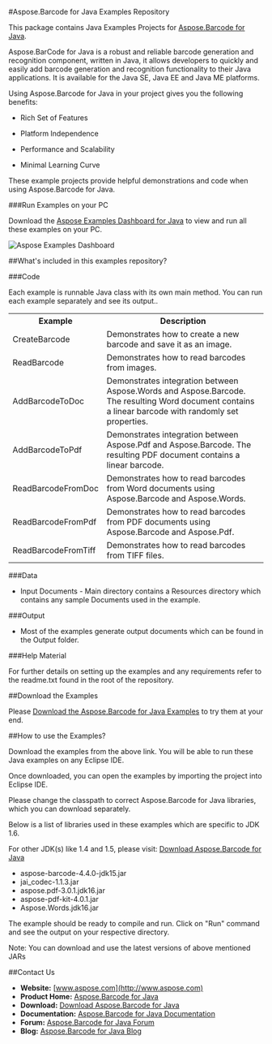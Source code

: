 #Aspose.Barcode for Java Examples Repository

This package contains Java Examples Projects for [Aspose.Barcode for Java](http://www.aspose.com/categories/java-components/aspose.barcode-for-java/default.aspx).

Aspose.BarCode for Java is a robust and reliable barcode generation and recognition component, written in Java, it allows developers to quickly and easily add barcode generation and recognition functionality to their Java applications. It is available for the Java SE, Java EE and Java ME platforms.

Using Aspose.Barcode for Java in your project gives you the following benefits:

+ Rich Set of Features

+ Platform Independence

+ Performance and Scalability

+ Minimal Learning Curve

These example projects provide helpful demonstrations and code when using Aspose.Barcode for Java.

###Run Examples on your PC

Download the [Aspose Examples Dashboard for Java](http://www.aspose.com/community/files/72/java-components/aspose.total-for-java/category1426.aspx) to view and run all these examples on your PC.

![Aspose Examples Dashboard](http://www.aspose.com/blogs/wp-content/uploads/2013/03/Java-Dashboard1.png "Aspose Examples Dashboard")

##What's included in this examples repository?

###Code

Each example is runnable Java class with its own main method. You can run each example separately and see its output..

<table>
  <tr><th>Example<th>Description</th></tr>
  <tr><td>CreateBarcode</td><td>Demonstrates how to create a new barcode and save it as an image.</td></tr>
  <tr><td>ReadBarcode</td><td>Demonstrates how to read barcodes from images.</td></tr>
  <tr><td>AddBarcodeToDoc</td><td>Demonstrates integration between Aspose.Words and Aspose.Barcode. The resulting Word document contains a linear barcode with randomly set properties.</td></tr>
  <tr><td>AddBarcodeToPdf</td><td>Demonstrates integration between Aspose.Pdf and Aspose.Barcode. The resulting PDF document contains a linear barcode.</td></tr>
  <tr><td>ReadBarcodeFromDoc</td><td>Demonstrates how to read barcodes from Word documents using Aspose.Barcode and Aspose.Words.</td></tr>
  <tr><td>ReadBarcodeFromPdf</td><td>Demonstrates how to read barcodes from PDF documents using Aspose.Barcode and Aspose.Pdf.</td></tr>
  <tr><td>ReadBarcodeFromTiff</td><td>Demonstrates how to read barcodes from TIFF files.</td></tr>
</table>

###Data

+ Input Documents - Main directory contains a Resources directory which contains any sample Documents used in the example.

###Output

+ Most of the examples generate output documents which can be found in the Output folder.


###Help Material

For further details on setting up the examples and any requirements refer to the readme.txt found in the root of the repository.


##Download the Examples

Please [Download the Aspose.Barcode for Java Examples](https://github.com/asposebarcode/Aspose_Barcode_Java/downloads) to try them at your end.


##How to use the Examples?

Download the examples from the above link. You will be able to run these Java examples on any Eclipse IDE.  

Once downloaded, you can open the examples by importing the project into Eclipse IDE. 

Please change the classpath to correct Aspose.Barcode for Java libraries, which you can download separately.

Below is a list of libraries used in these examples which are specific to JDK 1.6. 

For other JDK(s) like 1.4 and 1.5, please visit: [Download Aspose.Barcode for Java](http://www.aspose.com/community/files/72/java-components/aspose.barcode-for-java/default.aspx)

- aspose-barcode-4.4.0-jdk15.jar
- jai_codec-1.1.3.jar
- aspose.pdf-3.0.1.jdk16.jar
- aspose-pdf-kit-4.0.1.jar
- Aspose.Words.jdk16.jar

The example should be ready to compile and run. Click on "Run" command and see the output on your respective directory.

Note: You can download and use the latest versions of above mentioned JARs

##Contact Us

+ **Website:** [www.aspose.com](http://www.aspose.com)
+ **Product Home:** [Aspose.Barcode for Java](http://www.aspose.com/categories/java-components/aspose.barcode-for-java/default.aspx)
+ **Download:** [Download Aspose.Barcode for Java](http://www.aspose.com/community/files/72/java-components/aspose.barcode-for-java/default.aspx)
+ **Documentation:** [Aspose.Barcode for Java Documentation](http://www.aspose.com/documentation/java-components/aspose.barcode-for-java/index.html)
+ **Forum:** [Aspose.Barcode for Java Forum](http://www.aspose.com/community/forums/aspose.barcode-product-family/193/showforum.aspx)
+ **Blog:** [Aspose.Barcode for Java Blog](http://www.aspose.com/blogs/aspose-products/aspose-barcode-product-family.html)
